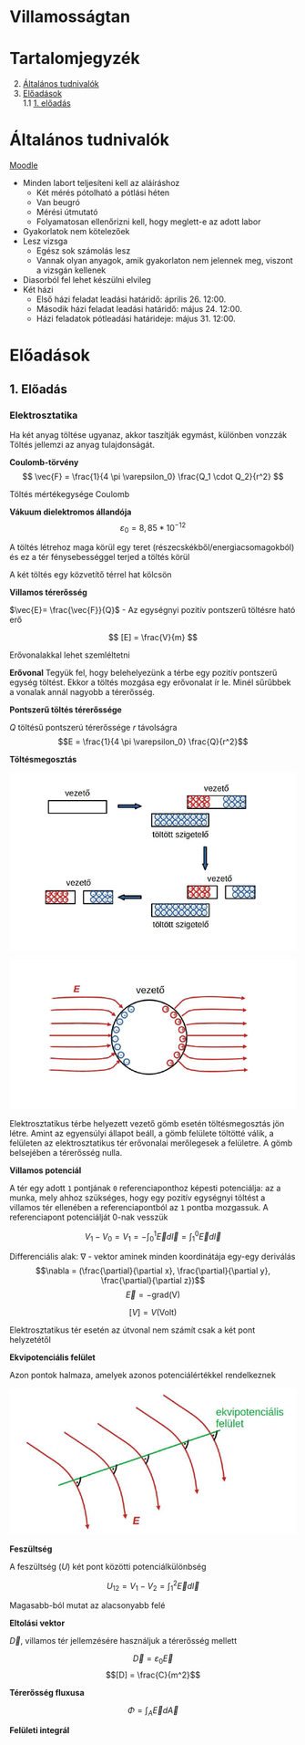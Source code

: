 # Villamosságtan

# Tartalomjegyzék
2. [Általános tudnivalók](#általános-tudnivalók)
1. [Előadások](#előadások) \
    1.1 [1. előadás](#1-előadás)


# Általános tudnivalók

[Moodle](https://edu.vik.bme.hu/course/view.php?id=11643)

* Minden labort teljesíteni kell az aláíráshoz
    * Két mérés pótolható a pótlási héten
    * Van beugró
    * Mérési útmutató
    * Folyamatosan ellenőrizni kell, hogy meglett-e az adott labor
* Gyakorlatok nem kötelezőek
* Lesz vizsga
    * Egész sok számolás lesz
    * Vannak olyan anyagok, amik gyakorlaton nem jelennek meg, viszont a vizsgán kellenek
* Diasorból fel lehet készülni elvileg
* Két házi
    * Első házi feladat leadási határidő: április 26. 12:00.
    * Második házi feladat leadási határidő: május 24. 12:00.
    * Házi feladatok pótleadási határideje: május 31. 12:00.

# Előadások

## 1. Előadás

### Elektrosztatika

Ha két anyag töltése ugyanaz, akkor taszítják egymást, különben vonzzák
Töltés jellemzi az anyag tulajdonságát.

**Coulomb-törvény** 
$$ \vec{F} = \frac{1}{4 \pi \varepsilon_0} \frac{Q_1 \cdot Q_2}{r^2} $$

Töltés mértékegysége Coulomb

**Vákuum dielektromos állandója**
$$\varepsilon_0  = 8,85*10^{-12}$$

A töltés létrehoz maga körül egy teret (részecskékből/energiacsomagokból) és ez a tér fénysebességgel terjed a töltés körül

A két töltés egy közvetítő térrel hat kölcsön

**Villamos térerősség**

$\vec{E}= \frac{\vec{F}}{Q}$ - Az egységnyi pozitív pontszerű töltésre ható erő

$$ [E] = \frac{V}{m} $$

Erővonalakkal lehet szemléltetni

**Erővonal**
Tegyük fel, hogy belehelyezünk a térbe egy pozitív pontszerű egység töltést. Ekkor a töltés mozgása egy erővonalat ír le. Minél sűrűbbek a vonalak annál nagyobb a térerősség.

**Pontszerű töltés térerőssége**

$Q$ töltésű pontszerú térerőssége $r$ távolságra
$$E = \frac{1}{4 \pi \varepsilon_0} \frac{Q}{r^2}$$

**Töltésmegosztás**

![alt text](image.png)

![alt text](image-1.png)

Elektrosztatikus térbe helyezett vezető gömb esetén töltésmegosztás
jön létre. Amint az egyensúlyi állapot beáll, a gömb felülete töltötté
válik, a felületen az elektrosztatikus tér erővonalai merőlegesek a
felületre. A gömb belsejében a térerősség nulla.


**Villamos potenciál**

A tér egy adott `1` pontjának `0` referenciaponthoz képesti potenciálja: az a
munka, mely ahhoz szükséges, hogy egy pozitív egységnyi töltést a
villamos tér ellenében a referenciapontból az `1` pontba mozgassuk. A
referenciapont potenciálját 0-nak vesszük

$$ V_1 - V_0 = V_1 = - \int_0^1{\vec{E}d\vec{l}} = \int_1^0{\vec{E}d\vec{l}}$$

Differenciális alak:
$\nabla$ - vektor aminek minden koordinátája egy-egy deriválás
$$\nabla = (\frac{\partial}{\partial x}, \frac{\partial}{\partial y}, \frac{\partial}{\partial z})$$
$$\vec{E} = -\text{grad(V)}$$

$$[V] = V \text{(Volt)}$$

Elektrosztatikus tér esetén az útvonal nem számít csak a két pont helyzetétől

**Ekvipotenciális felület**

Azon pontok halmaza, amelyek azonos potenciálértékkel rendelkeznek

![alt text](image-2.png)

**Feszültség**

A feszültség ($U$) két pont közötti potenciálkülönbség

$$U_{12} = V_1 - V_2 = \int_1^2{\vec{E}d\vec{l}}$$

Magasabb-ból mutat az alacsonyabb felé

**Eltolási vektor**

$\vec{D}$, villamos tér jellemzésére használjuk a térerősség mellett

$$\vec{D}=\varepsilon_0 \vec{E}$$
$$[D] = \frac{C}{m^2}$$

**Térerősség fluxusa**

$$\Phi = \int_A{\vec{E}d\vec{A}}$$

**Felületi integrál**

